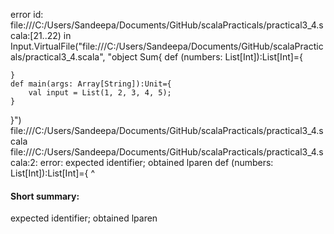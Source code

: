 error id: file:///C:/Users/Sandeepa/Documents/GitHub/scalaPracticals/practical3_4.scala:[21..22) in Input.VirtualFile("file:///C:/Users/Sandeepa/Documents/GitHub/scalaPracticals/practical3_4.scala", "object Sum{
    def (numbers: List[Int]):List[Int]={

    } 
    def main(args: Array[String]):Unit={
        val input = List(1, 2, 3, 4, 5);
    }
}")
file:///C:/Users/Sandeepa/Documents/GitHub/scalaPracticals/practical3_4.scala
file:///C:/Users/Sandeepa/Documents/GitHub/scalaPracticals/practical3_4.scala:2: error: expected identifier; obtained lparen
    def (numbers: List[Int]):List[Int]={
        ^
#### Short summary: 

expected identifier; obtained lparen
